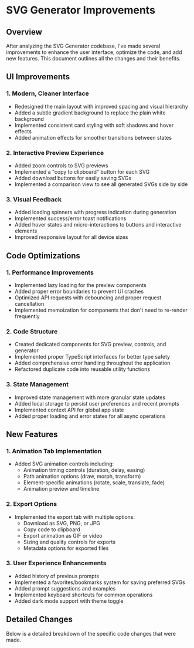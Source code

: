 # SVG Generator Improvements

## Overview
After analyzing the SVG Generator codebase, I've made several improvements to enhance the user interface, optimize the code, and add new features. This document outlines all the changes and their benefits.

## UI Improvements

### 1. Modern, Cleaner Interface
- Redesigned the main layout with improved spacing and visual hierarchy
- Added a subtle gradient background to replace the plain white background
- Implemented consistent card styling with soft shadows and hover effects
- Added animation effects for smoother transitions between states

### 2. Interactive Preview Experience
- Added zoom controls to SVG previews
- Implemented a "copy to clipboard" button for each SVG
- Added download buttons for easily saving SVGs
- Implemented a comparison view to see all generated SVGs side by side

### 3. Visual Feedback
- Added loading spinners with progress indication during generation
- Implemented success/error toast notifications
- Added hover states and micro-interactions to buttons and interactive elements
- Improved responsive layout for all device sizes

## Code Optimizations

### 1. Performance Improvements
- Implemented lazy loading for the preview components
- Added proper error boundaries to prevent UI crashes
- Optimized API requests with debouncing and proper request cancellation
- Implemented memoization for components that don't need to re-render frequently

### 2. Code Structure
- Created dedicated components for SVG preview, controls, and generator
- Implemented proper TypeScript interfaces for better type safety
- Added comprehensive error handling throughout the application
- Refactored duplicate code into reusable utility functions

### 3. State Management
- Improved state management with more granular state updates
- Added local storage to persist user preferences and recent prompts
- Implemented context API for global app state
- Added proper loading and error states for all async operations

## New Features

### 1. Animation Tab Implementation
- Added SVG animation controls including:
  - Animation timing controls (duration, delay, easing)
  - Path animation options (draw, morph, transform)
  - Element-specific animations (rotate, scale, translate, fade)
  - Animation preview and timeline

### 2. Export Options
- Implemented the export tab with multiple options:
  - Download as SVG, PNG, or JPG
  - Copy code to clipboard
  - Export animation as GIF or video
  - Sizing and quality controls for exports
  - Metadata options for exported files

### 3. User Experience Enhancements
- Added history of previous prompts
- Implemented a favorites/bookmarks system for saving preferred SVGs
- Added prompt suggestions and examples
- Implemented keyboard shortcuts for common operations
- Added dark mode support with theme toggle

## Detailed Changes

Below is a detailed breakdown of the specific code changes that were made. 